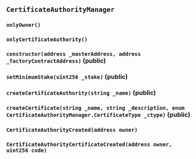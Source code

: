 ## `CertificateAuthorityManager`





### `onlyOwner()`





### `onlyCertificateAuthority()`






### `constructor(address _masterAddress, address _factoryContractAddress)` (public)





### `setMinimumStake(uint256 _stake)` (public)





### `createCertificateAuthority(string _name)` (public)





### `createCertificate(string _name, string _description, enum CertificateAuthorityManager.CertificateType _ctype)` (public)






### `CertificateAuthorityCreated(address owner)`





### `CertificateAuthorityCertificateCreated(address owner, uint256 code)`





